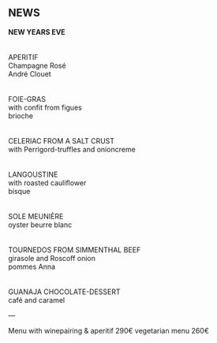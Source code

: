 ## NEWS

**NEW YEARS EVE**  
<br>
<br>
APERITIF  
Champagne Rosé  
André Clouet  
<br>
<br>
FOIE-GRAS  
with confit from figues  
brioche  
<br>
<br>
CELERIAC FROM A SALT CRUST  
with Perrigord-truffles and onioncreme  
<br>
<br>
LANGOUSTINE  
with roasted cauliflower  
bisque  
<br>
<br>
SOLE MEUNIÈRE  
oyster beurre blanc  
<br>
<br>
TOURNEDOS FROM SIMMENTHAL BEEF  
girasole and Roscoff onion  
pommes Anna  
<br>
<br>
GUANAJA CHOCOLATE-DESSERT  
café and caramel  
  

—  
  
Menu
with winepairing & aperitif 290€
vegetarian menu  260€ 

